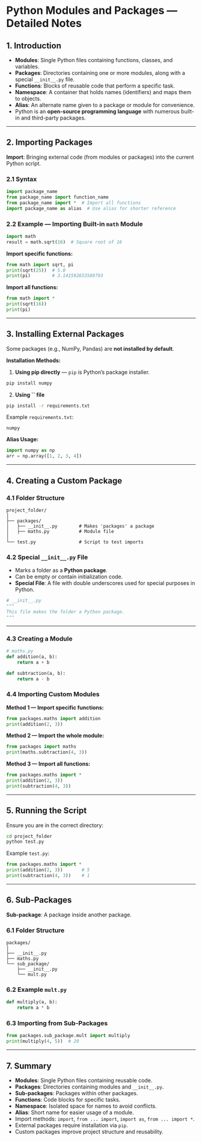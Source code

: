 # Python Modules and Packages — Detailed Notes

## 1. Introduction

- **Modules**: Single Python files containing functions, classes, and variables.
- **Packages**: Directories containing one or more modules, along with a special `__init__.py` file.
- **Functions**: Blocks of reusable code that perform a specific task.
- **Namespace**: A container that holds names (identifiers) and maps them to objects.
- **Alias**: An alternate name given to a package or module for convenience.
- Python is an **open-source programming language** with numerous built-in and third-party packages.

---

## 2. Importing Packages

**Import**: Bringing external code (from modules or packages) into the current Python script.

### 2.1 Syntax

```python
import package_name
from package_name import function_name
from package_name import *  # Import all functions
import package_name as alias  # Use alias for shorter reference
```

### 2.2 Example — Importing Built-in `math` Module

```python
import math
result = math.sqrt(16)  # Square root of 16
```

**Import specific functions:**

```python
from math import sqrt, pi
print(sqrt(25))  # 5.0
print(pi)        # 3.141592653589793
```

**Import all functions:**

```python
from math import *
print(sqrt(16))
print(pi)
```

---

## 3. Installing External Packages

Some packages (e.g., NumPy, Pandas) are **not installed by default**.

**Installation Methods:**

1. **Using pip directly** — `pip` is Python’s package installer.

```bash
pip install numpy
```

2. **Using **``** file**

```bash
pip install -r requirements.txt
```

Example `requirements.txt`:

```
numpy
```

**Alias Usage:**

```python
import numpy as np
arr = np.array([1, 2, 3, 4])
```

---

## 4. Creating a Custom Package

### 4.1 Folder Structure

```
project_folder/
│
├── packages/
│   ├── __init__.py        # Makes 'packages' a package
│   ├── maths.py           # Module file
│
└── test.py                # Script to test imports
```

### 4.2 Special `__init__.py` File

- Marks a folder as a **Python package**.
- Can be empty or contain initialization code.
- **Special File**: A file with double underscores used for special purposes in Python.

```python
# __init__.py
"""
This file makes the folder a Python package.
"""
```

---

### 4.3 Creating a Module

```python
# maths.py
def addition(a, b):
    return a + b

def subtraction(a, b):
    return a - b
```

### 4.4 Importing Custom Modules

**Method 1 — Import specific functions:**

```python
from packages.maths import addition
print(addition(2, 3))
```

**Method 2 — Import the whole module:**

```python
from packages import maths
print(maths.subtraction(4, 3))
```

**Method 3 — Import all functions:**

```python
from packages.maths import *
print(addition(2, 3))
print(subtraction(4, 3))
```

---

## 5. Running the Script

Ensure you are in the correct directory:

```bash
cd project_folder
python test.py
```

Example `test.py`:

```python
from packages.maths import *
print(addition(2, 3))       # 5
print(subtraction(4, 3))    # 1
```

---

## 6. Sub-Packages

**Sub-package**: A package inside another package.

### 6.1 Folder Structure

```
packages/
│
├── __init__.py
├── maths.py
└── sub_package/
    ├── __init__.py
    └── mult.py
```

### 6.2 Example `mult.py`

```python
def multiply(a, b):
    return a * b
```

### 6.3 Importing from Sub-Packages

```python
from packages.sub_package.mult import multiply
print(multiply(4, 5))  # 20
```

---

## 7. Summary

- **Modules**: Single Python files containing reusable code.
- **Packages**: Directories containing modules and `__init__.py`.
- **Sub-packages**: Packages within other packages.
- **Functions**: Code blocks for specific tasks.
- **Namespace**: Isolated space for names to avoid conflicts.
- **Alias**: Short name for easier usage of a module.
- Import methods: `import`, `from ... import`, `import as`, `from ... import *`.
- External packages require installation via `pip`.
- Custom packages improve project structure and reusability.

